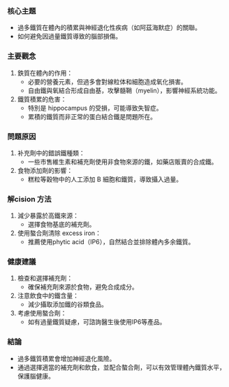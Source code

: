 ### 核心主題
- 過多鐵質在體內的積累與神經退化性疾病（如阿茲海默症）的關聯。
- 如何避免因過量鐵質導致的腦部損傷。

### 主要觀念
1. 鉄質在體內的作用：
   - 必要的營養元素，但過多會對線粒体和細胞造成氧化損害。
   - 自由鐵與氧結合形成自由基，攻擊髓鞘（myelin），影響神經系統功能。
2. 鐵質積累的危害：
   - 特別是 hippocampus 的受損，可能導致失智症。
   - 累積的鐵質而非正常的蛋白結合鐵是問題所在。

### 問題原因
1. 补充劑中的錯誤鐵種類：
   - 一些市售維生素和補充劑使用非食物來源的鐵，如藥店販賣的合成鐵。
2. 食物添加劑的影響：
   - 糕粒等穀物中的人工添加 B 細胞和鐵質，導致攝入過量。

### 解cision 方法
1. 減少暴露於高鐵來源：
   - 選擇食物基底的補充劑。
2. 使用螯合劑清除 excess iron：
   - 推薦使用phytic acid（IP6），自然結合並排除體內多余鐵質。

### 健康建議
1. 檢查和選擇補充劑：
   - 確保補充劑來源於食物，避免合成成分。
2. 注意飲食中的鐵含量：
   - 減少攝取添加鐵的谷類食品。
3. 考慮使用螯合劑：
   - 如有過量鐵質疑慮，可諮詢醫生後使用IP6等產品。

### 結論
- 過多鐵質積累會增加神經退化風險。
- 通過選擇適當的補充劑和飲食，並配合螯合劑，可以有效管理體內鐵質水平，保護腦健康。